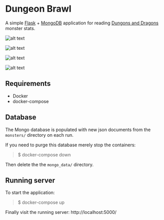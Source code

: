 # **Dungeon Brawl**

A simple [Flask](http://flask.pocoo.org/) + [MongoDB](https://www.mongodb.com/)
application for reading [Dungons and Dragons](http://dnd.wizards.com/) monster
stats.

![alt text](https://i.imgur.com/dDhb9Dd.png")

![alt text](https://i.imgur.com/Cd6JvVf.png")

![alt text](https://i.imgur.com/uhILM3q.png")

![alt text](https://i.imgur.com/1ZD7d8q.png")

## Requirements

 * Docker
 * docker-compose

## Database

The Mongo database is populated with new json documents
from the `monsters/` directory on each run.

If you need to purge this database merely stop the containers:

> $ docker-compose down

Then delete the the `mongo_data/` directory.

## Running server

To start the application:

> $ docker-compose up

Finally visit the running server: http://localhost:5000/
